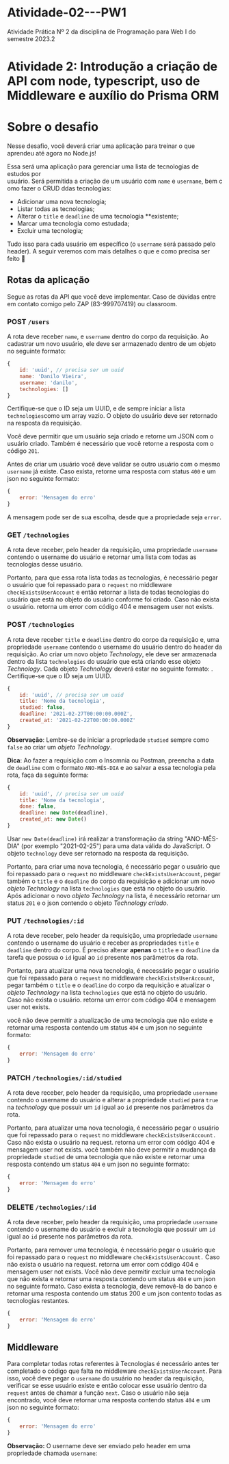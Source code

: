# Atividade-02---PW1
Atividade Prática Nº 2 da disciplina de Programação para Web I do semestre 2023.2

# Atividade 2: Introdução a criação de API com node, typescript, uso de Middleware e auxílio do Prisma ORM

# Sobre o desafio

Nesse desafio, você deverá criar uma aplicação para treinar o que aprendeu até agora no Node.js!

Essa será uma aplicação para gerenciar uma lista de tecnologias de estudos por usuário. Será permitida a criação de um usuário com `name` e `username`, bem como fazer o CRUD ddas tecnologias:

- Adicionar uma nova tecnologia;
- Listar todas as tecnologias;
- Alterar o `title` e `deadline` de uma tecnologia **existente;
- Marcar uma tecnologia como estudada;
- Excluir uma tecnologia;

Tudo isso para cada usuário em específico (o `username` será passado pelo header). A seguir veremos com mais detalhes o que e como precisa ser feito 🚀

## Rotas da aplicação

Segue as rotas da API que você deve implementar. Caso de dúvidas entre em contato comigo pelo ZAP (83-999707419) ou classroom.

### POST `/users`

A rota deve receber `name`, e `username` dentro do corpo da requisição. Ao cadastrar um novo usuário, ele deve ser armazenado dentro de um objeto no seguinte formato:  

```jsx
{ 
	id: 'uuid', // precisa ser um uuid
	name: 'Danilo Vieira', 
	username: 'danilo', 
	technologies: []
}
```

Certifique-se que o ID seja um UUID, e de sempre iniciar a lista `technologies`como um array vazio.
O objeto do usuário deve ser retornado na resposta da requisição. 

Você deve permitir que um usuário seja criado e retorne um JSON com o usuário criado. Também é necessário que você retorne a resposta com o código `201`.

Antes de criar um usuário você deve validar se outro usuário com o mesmo `username` já existe. Caso exista, retorne uma resposta com status `400` e um json no seguinte formato:

```jsx
{
	error: 'Mensagem do erro'
}
```

A mensagem pode ser de sua escolha, desde que a propriedade seja `error`.

### GET `/technologies`

A rota deve receber, pelo header da requisição, uma propriedade `username` contendo o username do usuário e retornar uma lista com todas as tecnologias desse usuário.

Portanto, para que essa rota lista todas as tecnologias, é necessário pegar o usuário que foi repassado para o `request` no middleware `checkExistsUserAccount` e então retornar a lista de todas tecnologias do usuário que está no objeto do usuário conforme foi criado. Caso não exista o usuário. retorna um error com código 404 e mensagem user not exists.

### POST `/technologies`

A rota deve receber `title` e `deadline` dentro do corpo da requisição e, uma propriedade `username` contendo o username do usuário dentro do header da requisição. Ao criar um novo objeto *Technology*, ele deve ser armazenada dentro da lista `technologies` do usuário que está criando esse objeto *Technology*. Cada objeto *Technology* deverá estar no seguinte formato:  . Certifique-se que o ID seja um UUID.

```jsx
{ 
	id: 'uuid', // precisa ser um uuid
	title: 'Nome da tecnologia',
	studied: false, 
	deadline: '2021-02-27T00:00:00.000Z', 
	created_at: '2021-02-22T00:00:00.000Z'
}
```

**Observação**: Lembre-se de iniciar a propriedade `studied` sempre como `false` ao criar um *objeto Technology*.

**Dica**: Ao fazer a requisição com o Insomnia ou Postman, preencha a data de `deadline` com o formato `ANO-MÊS-DIA` e ao salvar a essa tecnologia pela rota, faça da seguinte forma: 

```jsx
{ 
	id: 'uuid', // precisa ser um uuid
	title: 'Nome da tecnologia',
	done: false, 
	deadline: new Date(deadline), 
	created_at: new Date()
}
```

Usar `new Date(deadline)` irá realizar a transformação da string "ANO-MÊS-DIA" (por exemplo "2021-02-25") para uma data válida do JavaScript.
O objeto `technology` deve ser retornado na resposta da requisição.

Portanto, para criar uma nova tecnologia, é necessário pegar o usuário que foi repassado para o `request` no middleware `checkExistsUserAccount`, pegar também o `title` e o `deadline` do corpo da requisição e adicionar um novo *objeto Technology* na lista `technologies` que está no objeto do usuário. Após adicionar o novo *objeto Technology* na lista, é necessário retornar um status `201` e o json contendo o objeto *Technology criado*.

### PUT `/technologies/:id`

A rota deve receber, pelo header da requisição, uma propriedade `username` contendo o username do usuário e receber as propriedades `title` e `deadline` dentro do corpo. É preciso alterar **apenas** o `title` e o `deadline` da tarefa que possua o `id` igual ao `id` presente nos parâmetros da rota. 

Portanto, para atualizar uma nova tecnologia, é necessário pegar o usuário que foi repassado para o `request` no middleware `checkExistsUserAccount`, pegar também o `title` e o `deadline` do corpo da requisição e atualizar o *objeto Technology* na lista `technologies` que está no objeto do usuário.  Caso não exista o usuário. retorna um error com código 404 e mensagem user not exists.

você não deve permitir a atualização de uma tecnologia que não existe e retornar uma resposta contendo um status `404` e um json no seguinte formato: 

```jsx
{
	error: 'Mensagem do erro'
}
```

### PATCH `/technologies/:id/studied`

A rota deve receber, pelo header da requisição, uma propriedade `username` contendo o username do usuário e alterar a propriedade `studied` para `true` na *technology* que possuir um `id` igual ao `id` presente nos parâmetros da rota.

Portanto, para atualizar uma nova tecnologia, é necessário pegar o usuário que foi repassado para o `request` no middleware `checkExistsUserAccount.` Caso não exista o usuário na request. retorna um error com código 404 e mensagem user not exists. você também não deve permitir a mudança da propriedade `studied` de uma tecnologia que não existe e retornar uma resposta contendo um status `404` e um json no seguinte formato: 

```jsx
{
	error: 'Mensagem do erro'
}
```

### DELETE `/technologies/:id`

A rota deve receber, pelo header da requisição, uma propriedade `username` contendo o username do usuário e excluir a tecnologia que possuir um `id` igual ao `id` presente nos parâmetros da rota.

Portanto, para remover uma tecnologia, é necessário pegar o usuário que foi repassado para o `request` no middleware `checkExistsUserAccount.` Caso não exista o usuário na request. retorna um error com código 404 e mensagem user not exists. Você não deve permitir excluir uma tecnologia que não exista e retornar uma resposta contendo um status `404` e um json no seguinte formato. Caso exista a tecnologia, deve removê-la do banco e retornar uma resposta contendo um status 200 e um json contento todas as tecnologias restantes.

```jsx
{
	error: 'Mensagem do erro'
}
```

## **Middleware**

Para completar todas rotas referentes à Tecnologias é necessário antes ter completado o código que falta no middleware `checkExistsUserAccount`. Para isso, você deve pegar o `username` do usuário no header da requisição, verificar se esse usuário existe e então colocar esse usuário dentro da `request` antes de chamar a função `next`. Caso o usuário não seja encontrado, você deve retornar uma resposta contendo status `404` e um json no seguinte formato:

```jsx
{
	error: 'Mensagem do erro'
}
```

**Observação:** O username deve ser enviado pelo header em uma propriedade chamada `username`:

